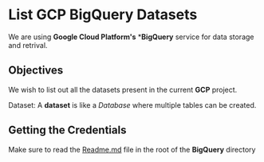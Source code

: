 # List GCP BigQuery Datasets

We are using **Google Cloud Platform's** ***BigQuery** service 
for data storage and retrival.

## Objectives

We wish to list out all the datasets present in the current **GCP** project.

Dataset:
    A **dataset** is like a *Database* where multiple tables can be created. 

## Getting the Credentials

Make sure to read the [Readme.md](../Readme.md) file in the root of the **BigQuery** directory